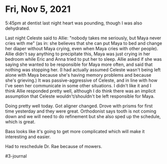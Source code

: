# Fri, Nov 5, 2021

5:45pm at dentist last night heart was pounding, though I was also dehydrated. 

Last night Celeste said to Allie: "nobody takes me seriously, but Maya never cries with me" (as in: she believes that she can put Maya to bed and change her diaper without Maya crying, even when Maya cries with other people). Allie didn't say anything to precipitate this, Maya was just crying in her bedroom while Eric and Anna tried to put her to sleep. Allie asked if she was saying she wanted to be responsible for Maya more often, and said that nothing was stopping her. (I had actually assumed Celeste wasn't being left alone with Maya because she's having memory problems and because she's grieving.) It was passive-aggressive of Celeste, and in line with how I've seen her communicate in some other situations. I didn't like it and I think Allie responded pretty well, although I do think there was an implicit assumption that Celeste wouldn't/shouldn't be left responsible for Maya. 

Doing pretty well today. Got aligner changed. Drove with prisms for first time yesterday and they were great. Orthodonist says tooth is not coming down and we will need to do refinement but she also sped up the schedule, which is great. 

Bass looks like it's going to get more complicated which will make it interesting and easier.

Had to reschedule Dr. Rae because of mowers. 



#3-journal